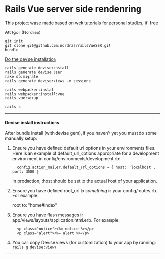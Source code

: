 # Rails Vue server side rendenring

This project wase made based on web tutorials for personal studies, it' free

Att
Igor (Nordras)

```
git init
git clone git@github.com:nordras/railsVueSSR.git
bundle
```

[Do the devise installation](#devise)  

```
rails generate devise:install
rails generate devise User
rake db:migrate
rails generate devise:views -v sessions
```

```
rails webpacker:instal
rails webpacker:install:vue
rails vue:setup

rails s
```

---

#### Devise install instructions <a name="devise"></a>

After bundle install (with devise gem), if you haven't yet you must do some manually setup:

  1. Ensure you have defined default url options in your environments files. Here
     is an example of default_url_options appropriate for a development environment
     in config/environments/development.rb:
     ```
       config.action_mailer.default_url_options = { host: 'localhost', port: 3000 }
     ```
     In production, :host should be set to the actual host of your application.

  2. Ensure you have defined root_url to *something* in your config/routes.rb.
     For example:

       root to: "home#index"

  3. Ensure you have flash messages in app/views/layouts/application.html.erb.
     For example:
     ```
       <p class="notice"><%= notice %></p>
       <p class="alert"><%= alert %></p>
     ```
  4. You can copy Devise views (for customization) to your app by running:
    ```
    rails g devise:views
    ``` 
---
